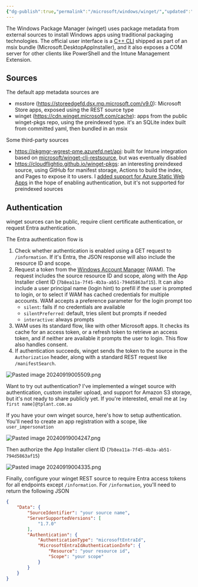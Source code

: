 ```yaml
---
{"dg-publish":true,"permalink":"/microsoft/windows/winget/","updated":"2024-09-19T00:56:08.112+10:00"}
---
```


The Windows Package Manager (winget) uses package metadata from external sources to install Windows apps using traditional packaging technologies.
The official user interface is a [C++ CLI](https://github.com/microsoft/winget-cli) shipped as part of an msix bundle (Microsoft.DesktopAppInstaller), and it also exposes a COM server for other clients like PowerShell and the Intune Management Extension.
## Sources
The default app metadata sources are
* msstore (https://storeedgefd.dsx.mp.microsoft.com/v9.0): Microsoft Store apps, exposed using the REST source type
* winget (https://cdn.winget.microsoft.com/cache): apps from the public winget-pkgs repo, using the preindexed type. it's an SQLite index built from committed yaml, then bundled in an msix

Some third-party sources
* https://pkgmgr-wgrest-pme.azurefd.net/api: built for Intune integration based on [microsoft/winget-cli-restsource](https://github.com/microsoft/winget-cli-restsource), but was eventually disabled
* https://cloudflightio.github.io/winget-pkgs: an interesting preindexed source, using GitHub for manifest storage, Actions to build the index, and Pages to expose it to users. I [added support for Azure Static Web Apps](https://github.com/pl4nty/winget-pkgs-selfhost/pull/1/files) in the hope of enabling authentication, but it's not supported for preindexed sources 

## Authentication
winget sources can be public, require client certificate authentication, or request Entra authentication.

The Entra authentication flow is
1. Check whether authentication is enabled using a GET request to `/information`. If it's Entra, the JSON response will also include the resource ID and scope.
2. Request a token from the [Windows Account Manager](https://learn.microsoft.com/en-us/entra/identity-platform/reference-entra-id-wam-api) (WAM). The request includes the source resource ID and scope, along with the App Installer client ID (`7b8ea11a-7f45-4b3a-ab51-794d5863af15`). It can also include a user principal name (login hint) to prefill if the user is prompted to login, or to select if WAM has cached credentials for multiple accounts. WAM accepts a preference parameter for the login prompt too
	* `silent`: fails if no credentials are available
	* `silentPreferred`: default, tries silent but prompts if needed
	* `interactive`: always prompts
3. WAM uses its standard flow, like with other Microsoft apps. It checks its cache for an access token, or a refresh token to retrieve an access token, and if neither are available it prompts the user to login. This flow also handles consent.
4. If authentication succeeds, winget sends the token to the source in the `Authorization` header, along with a standard REST request like `/manifestSearch`.

![Pasted image 20240919005509.png](/img/user/Uploads/Pasted%20image%2020240919005509.png)



Want to try out authentication? I've implemented a winget source with authentication, custom installer upload, and support for Amazon S3 storage, but it's not ready to share publicly yet. If you're interested, email me at `[my first name]@tplant.com.au`

If you have your own winget source, here's how to setup authentication. You'll need to create an app registration with a scope, like `user_impersonation`

![Pasted image 20240919004247.png](/img/user/Uploads/Pasted%20image%2020240919004247.png)

Then authorize the App Installer client ID (`7b8ea11a-7f45-4b3a-ab51-794d5863af15`)

![Pasted image 20240919004335.png](/img/user/Uploads/Pasted%20image%2020240919004335.png)

Finally, configure your winget REST source to require Entra access tokens for all endpoints except `/information`. For `/information`, you'll need to return the following JSON

```json
{
	"Data": {
		"SourceIdentifier": "your source name",
		"ServerSupportedVersions": [
			"1.7.0"
		],
		"Authentication": {
			"AuthenticationType": "microsoftEntraId",
			"MicrosoftEntraIdAuthenticationInfo": {
				"Resource": "your resource id",
				"Scope": "your scope"
			}
		}
	}
}
```
